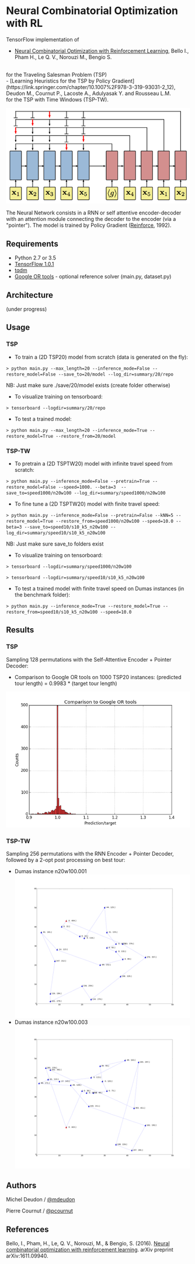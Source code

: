 # Neural Combinatorial Optimization with RL

TensorFlow implementation of <br/>
- [Neural Combinatorial Optimization with Reinforcement Learning](http://arxiv.org/abs/1611.09940), Bello I., Pham H., Le Q. V., Norouzi M., Bengio S.
<br/>
for the Traveling Salesman Problem (TSP) <br/> 
- [Learning Heuristics for the TSP by Policy Gradient](https://link.springer.com/chapter/10.1007%2F978-3-319-93031-2_12), Deudon M., Cournut P., Lacoste A., Adulyasak Y. and Rousseau L.M. <br/>
for the TSP with Time Windows (TSP-TW).

![model](./Img/Pointer_Net.png)

The Neural Network consists in a RNN or self attentive encoder-decoder with an attention module connecting the decoder to the encoder (via a "pointer"). The model is trained by Policy Gradient ([Reinforce](https://link.springer.com/article/10.1007/BF00992696), 1992).

## Requirements

- Python 2.7 or 3.5
- [TensorFlow 1.0.1](https://www.tensorflow.org/install/)
- [tqdm](https://pypi.python.org/pypi/tqdm)
- [Google OR tools](https://developers.google.com/optimization/) - optional reference solver (main.py, dataset.py)

## Architecture

(under progress)

## Usage

### TSP

- To train a (2D TSP20) model from scratch (data is generated on the fly):
```
> python main.py --max_length=20 --inference_mode=False --restore_model=False --save_to=20/model --log_dir=summary/20/repo
```

NB: Just make sure ./save/20/model exists (create folder otherwise)

- To visualize training on tensorboard:
```
> tensorboard --logdir=summary/20/repo
```

- To test a trained model:
```
> python main.py --max_length=20 --inference_mode=True --restore_model=True --restore_from=20/model
```

### TSP-TW

- To pretrain a (2D TSPTW20) model with infinite travel speed from scratch:
```
> python main.py --inference_mode=False --pretrain=True --restore_model=False --speed=1000. --beta=3  --save_to=speed1000/n20w100 --log_dir=summary/speed1000/n20w100
```


- To fine tune a (2D TSPTW20) model with finite travel speed:
```
> python main.py --inference_mode=False --pretrain=False --kNN=5 --restore_model=True --restore_from=speed1000/n20w100 --speed=10.0 --beta=3 --save_to=speed10/s10_k5_n20w100 --log_dir=summary/speed10/s10_k5_n20w100
```

NB: Just make sure save_to folders exist

- To visualize training on tensorboard:
```
> tensorboard --logdir=summary/speed1000/n20w100
```
```
> tensorboard --logdir=summary/speed10/s10_k5_n20w100
```

- To test a trained model with finite travel speed on Dumas instances (in the benchmark folder):
```
> python main.py --inference_mode=True --restore_model=True --restore_from=speed10/s10_k5_n20w100 --speed=10.0
```


## Results

### TSP

Sampling 128 permutations with the Self-Attentive Encoder + Pointer Decoder:

- Comparison to Google OR tools on 1000 TSP20 instances: (predicted tour length) = 0.9983 * (target tour length)

![Self_Net_TSP20](./Img/Self_Net_TSP20.1_AC_0.9983.png)

### TSP-TW

Sampling 256 permutations with the RNN Encoder + Pointer Decoder, followed by a 2-opt post processing on best tour:
- Dumas instance n20w100.001
![tsptw1](./Img/n20w100.1_ptr2.png)
- Dumas instance n20w100.003
![tsptw2](./Img/n20w100.3_ptr2.png)

## Authors

Michel Deudon / [@mdeudon](https://github.com/MichelDeudon)

Pierre Cournut / [@pcournut](https://github.com/pcournut)

## References
Bello, I., Pham, H., Le, Q. V., Norouzi, M., & Bengio, S. (2016). [Neural combinatorial optimization with reinforcement learning](https://arxiv.org/abs/1611.09940). arXiv preprint arXiv:1611.09940.
